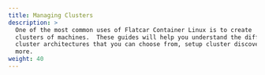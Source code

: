 ```yaml
---
title: Managing Clusters
description: >
  One of the most common uses of Flatcar Container Linux is to create
  clusters of machines.  These guides will help you understand the different
  cluster architectures that you can choose from, setup cluster discovery and
  more.
weight: 40
---
```

